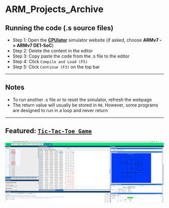 # ARM_Projects_Archive

## Running the code (.s source files)

- Step 1: Open the [**CPUlator**](https://cpulator.01xz.net/?sys=arm-de1soc) simulator website (if asked, choose **ARMv7 -> ARMv7 DE1-SoC**)
- Step 2: Delete the content in the editor
- Step 3: Copy paste the code from the .s file to the editor
- Step 4: Click `Compile and Load (F5)`
- Step 5: Click `Continue (F3)` on the top bar

___

## Notes

- To run another .s file or to reset the simulator, refresh the webpage
- The return value will usually be stored in `R0`. However, some programs are designed to run in a loop and never return

___

## Featured: [`Tic-Tac-Toe Game`](04_tic-tac-toe/tic-tac-toe.s)

![screenshot](04_tic-tac-toe/game.PNG)
